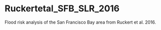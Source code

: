 # Ruckertetal_SFB_SLR_2016
Flood risk analysis of the San Francisco Bay area from Ruckert et al. 2016.

